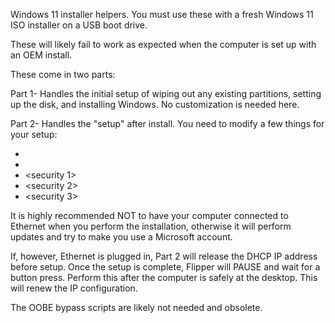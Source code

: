 Windows 11 installer helpers.  You must use these with a fresh Windows 11 ISO installer on a USB boot drive.  

These will likely fail to work as expected when the computer is set up with an OEM install.

These come in two parts:

Part 1- Handles the initial setup of wiping out any existing partitions, setting up the disk, and installing Windows. No customization is needed here.

Part 2- Handles the "setup" after install. You need to modify a few things for your setup:

 - <yourusername>
 - <yourpassword>
 - <security 1>
 - <security 2>
 - <security 3>

It is highly recommended NOT to have your computer connected to Ethernet when you perform the installation, otherwise it will perform updates and try to make you use a Microsoft account.

If, however, Ethernet is plugged in, Part 2 will release the DHCP IP address before setup.  Once the setup is complete, Flipper will PAUSE and wait for a button press.  Perform this after the computer is safely at the desktop. This will renew the IP configuration.

The OOBE bypass scripts are likely not needed and obsolete.
